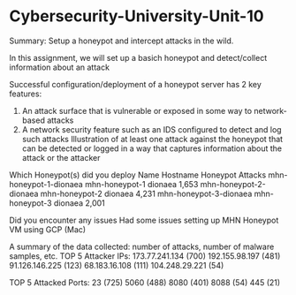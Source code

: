 # Cybersecurity-University-Unit-10
Summary: Setup a honeypot and intercept attacks in the wild.

In this assignment, we will set up a basich honeypot and detect/collect information about an attack

Successful configuration/deployment of a honeypot server has 2 key features:

1) An attack surface that is vulnerable or exposed in some way to network-based attacks
2) A network security feature such as an IDS configured to detect and log such attacks
   Illustration of at least one attack against the honeypot that can be detected or logged in a way that captures information    about the attack or the attacker

Which Honeypot(s) did you deploy
Name	Hostname	Honeypot	Attacks
mhn-honeypot-1-dionaea	mhn-honeypot-1	dionaea	1,653
mhn-honeypot-2-dionaea	mhn-honeypot-2	dionaea	4,231
mhn-honeypot-3-dionaea	mhn-honeypot-3	dionaea	2,001

Did you encounter any issues
Had some issues setting up MHN Honeypot VM using GCP (Mac)

A summary of the data collected: number of attacks, number of malware samples, etc.
TOP 5 Attacker IPs:
173.77.241.134 (700)
192.155.98.197 (481)
91.126.146.225 (123)
68.183.16.108 (111)
104.248.29.221 (54)

TOP 5 Attacked Ports:
23 (725)
5060 (488)
8080 (401)
8088 (54)
445 (21)
